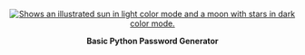 <!--
        .__         _____.__  __             
  _____ |__| ______/ ____|___/  |_ ______    
 /     \|  |/  ___\   __\|  \   __/  ___/    
|  Y Y  |  |\___ \ |  |  |  ||  | \___ \     
|__|_|  |__/____  >|__|  |__||__|/____  > /\ 
      \/        \/                    \/  \/
www.thmisfits.ml
-->

<p align="center">
<a href="https://themisfits.ml" target="_blank">
<picture>
  <source media="(prefers-color-scheme: dark)" srcset="https://user-images.githubusercontent.com/80414685/193137040-e0e48dd7-df3b-4693-a0f9-2a9001fd7de5.svg">
  <source media="(prefers-color-scheme: light)" srcset="https://user-images.githubusercontent.com/80414685/193137054-6951f861-e7f9-499f-a7d5-bf0321e721f0.svg">
  <img alt="Shows an illustrated sun in light color mode and a moon with stars in dark color mode." src="https://user-images.githubusercontent.com/80414685/193137054-6951f861-e7f9-499f-a7d5-bf0321e721f0.svg">
</picture>
</a>
</p>
<p align="center"><b>Basic Python Password Generator</b></p>
